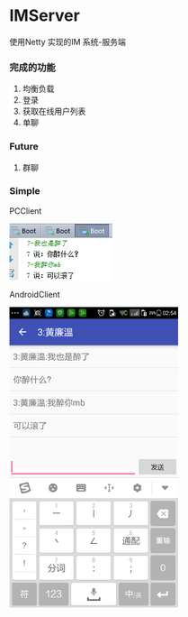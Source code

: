 # IMServer
使用Netty 实现的IM 系统-服务端


### 完成的功能

1. 均衡负载
2. 登录
3. 获取在线用户列表
4. 单聊

### Future

1. 群聊

### Simple

PCClient

![PCClient](./image/chat1.png)

AndroidClient

<img src="./image/chat2.png" width = "300" alt="AndroidClient"/>
